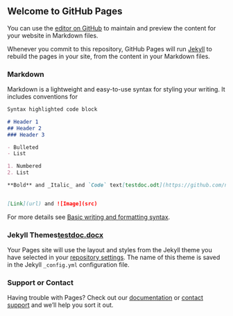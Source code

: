 ## Welcome to GitHub Pages

You can use the [editor on GitHub](https://github.com/ns-mwallis/testpagerepo/edit/gh-pages/index.md) to maintain and preview the content for your website in Markdown files.

Whenever you commit to this repository, GitHub Pages will run [Jekyll](https://jekyllrb.com/) to rebuild the pages in your site, from the content in your Markdown files.

### Markdown

Markdown is a lightweight and easy-to-use syntax for styling your writing. It includes conventions for

```markdown
Syntax highlighted code block

# Header 1
## Header 2
### Header 3

- Bulleted
- List

1. Numbered
2. List

**Bold** and _Italic_ and `Code` text[testdoc.odt](https://github.com/ns-mwallis/testpagerepo/files/7831556/testdoc.odt)


[Link](url) and ![Image](src)
```

For more details see [Basic writing and formatting syntax](https://docs.github.com/en/github/writing-on-github/getting-started-with-writing-and-formatting-on-github/basic-writing-and-formatting-syntax).

### Jekyll Themes[testdoc.docx](https://github.com/ns-mwallis/testpagerepo/files/7831559/testdoc.docx)


Your Pages site will use the layout and styles from the Jekyll theme you have selected in your [repository settings](https://github.com/ns-mwallis/testpagerepo/settings/pages). The name of this theme is saved in the Jekyll `_config.yml` configuration file.

### Support or Contact

Having trouble with Pages? Check out our [documentation](https://docs.github.com/categories/github-pages-basics/) or [contact support](https://support.github.com/contact) and we’ll help you sort it out.
